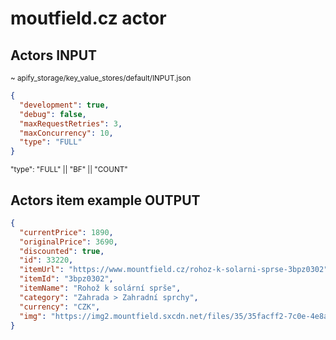 # moutfield.cz actor

## Actors INPUT
<sup>~ apify_storage/key_value_stores/default/INPUT.json</sup>

```json
{
  "development": true,
  "debug": false,
  "maxRequestRetries": 3,
  "maxConcurrency": 10,
  "type": "FULL"
}
```
<sup>"type": "FULL" || "BF" || "COUNT"</sup>
## Actors item example OUTPUT
```json
{
  "currentPrice": 1890,
  "originalPrice": 3690,
  "discounted": true,
  "id": 33220,
  "itemUrl": "https://www.mountfield.cz/rohoz-k-solarni-sprse-3bpz0302",
  "itemId": "3bpz0302",
  "itemName": "Rohož k solární sprše",
  "category": "Zahrada > Zahradní sprchy",
  "currency": "CZK",
  "img": "https://img2.mountfield.sxcdn.net/files/35/35facff2-7c0e-4e8a-b9cd-f5d59f2e09e7_188_141_fit.jpg"
}
```
